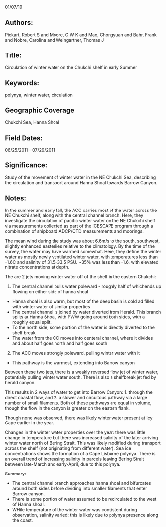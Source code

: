 01/07/19
## Authors:
Pickart, Robert S and Moore, G W K and Mao, Chongyuan and Bahr, Frank and Nobre, Carolina and Weingartner, Thomas J
## Title:
Circulation of winter water on the Chukchi shelf in early Summer
## Keywords:
polynya, winter water, circulation
## Geographic Coverage
Chukchi Sea, Hanna Shoal
## Field Dates:
06/25/2011 - 07/29/2011
## Significance:
Study of the movement of winter water in the NE Chukchi Sea, describing the circulation and transport around Hanna Shoal towards Barrow Canyon.

## Notes:
In the summer and early fall, the ACC carries most of the water across the NE Chukchi shelf, along with the central channel branch.  Here, they investigate the circulation of pacific winter water on the NE Chukchi shelf via measurements collected as part of the ICESCAPE program through a combination of shipboard ADCP/CTD measurements and moorings.

The mean wind during the study was about 6.6m/s to the south, southwest, slightly enhanced easterlies relative to the climatology.  By the time of the survey, the water may have warmed somewhat.  Here, they define the winter water as mostly newly ventilated winter water, with temperatures less than -1.6C and salinity of 31.5-33.5 PSU.  ~35% was less than -1.6, with elevated nitrate concentrations at depth.

The are 2 jets moving winter water off of the shelf in the eastern Chukchi:
1. The central channel pulls water poleward - roughly half of whichends up flowing on either side of hanna shoal
- Hanna shoal is also warm, but most of the deep basin is cold ad filled with winter water of similar properties
- The central channel is joined by water diverted from Herald.  This branch splits at Hanna Shoal, with PWW going around both sides, with a roughly equal split.
 - To the north side, some portion of the water is directly diverted to the shelf break
- The water from the CC moves into centeral channel, where it divides and about half goes north and half goes south
2.  The ACC moves strongly poleward, pulling winter water with it
- This pathway is the warmest, extending into Barrow canyon

Between these two jets, there is a weakly reversed flow jet of winter water, potentially pulling winter water south.  There is also a shelfbreak jet fed by herald canyon.

This results in 2 ways of water to get into Barrow Canyon: 1. through the direct coastal flow, and 2. a slower and circuitous pathway via a large number of small filaments.  Both of these pathways are equal in volume, though the flow in the canyon is greater on the eastern flank.

Though none was observed, there was likely winter water present at Icy Cape earlier in the year.

Changes in the winter water properties over the year: there was little change in temperature but there was increased salinity of the later arriving winter water north of Bering Strait.  This was likely modified during transport across the shelf (not originating from different water).  Sea ice concentrations shows the formation of a Cape Lisburne polynya.  There is an overall trend of increasing salinity in parcels leaving Bering Strait between late-March and early-April, due to this polynya.

Summary:
- The central channel branch approaches hanna shoal and bifurcates around both sides before dividing into smaller filaments that enter Barrow canyon.
- There is some portion of water assumed to be recirculated to the west of Hanna shoal.
- WHile temperature of the winter water was consistent during observation, salinity varied: this is likely due to polynya presence along the coast.
